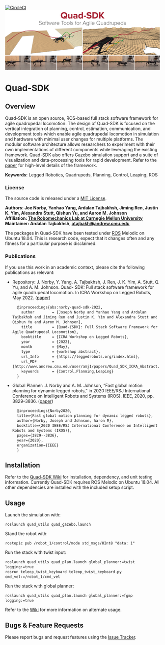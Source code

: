 [![CircleCI](https://circleci.com/gh/robomechanics/quad-sdk/tree/main.svg?style=shield)](https://circleci.com/gh/robomechanics/quad-sdk/tree/main)
![Example image](doc/quad_sdk_promo.png)

# Quad-SDK

## Overview

Quad-SDK is an open source, ROS-based full stack software framework for agile quadrupedal locomotion. The design of Quad-SDK is focused on the vertical integration of planning, control, estimation, communication, and development tools which enable agile quadrupedal locomotion in simulation and hardware with minimal user changes for multiple platforms. The modular software architecture allows researchers to experiment with their own implementations of different components while leveraging the existing framework. Quad-SDK also offers Gazebo simulation support and a suite of visualization and data-processing tools for rapid development. Refer to the [paper] for high-level details of the framework.

**Keywords:** Legged Robotics, Quadrupeds, Planning, Control, Leaping, ROS

### License

The source code is released under a [MIT License](LICENSE).

**Authors: Joe Norby, Yanhao Yang, Ardalan Tajbakhsh, Jiming Ren, Justin K. Yim, Alexandra Stutt, Qishun Yu, and Aaron M. Johnson<br />
Affiliation: [The Robomechanics Lab at Carnegie Mellon University](https://www.cmu.edu/me/robomechanicslab/)<br />
Maintainer: Ardalan Tajbakhsh, atajbakh@andrew.cmu.edu**

The packages in Quad-SDK have been tested under [ROS] Melodic on Ubuntu 18.04.
This is research code, expect that it changes often and any fitness for a particular purpose is disclaimed.

### Publications

If you use this work in an academic context, please cite the following publications as relevant:

* Repository: J. Norby, Y. Yang, A. Tajbakhsh, J. Ren, J. K. Yim, A. Stutt, Q. Yu, and A. M. Johnson. Quad-
SDK: Full stack software framework for agile quadrupedal locomotion. In ICRA Workshop on
Legged Robots, May 2022. ([paper])

        @inproceedings{abs:norby-quad-sdk-2022,
          author        = {Joseph Norby and Yanhao Yang and Ardalan Tajbakhsh and Jiming Ren and Justin K. Yim and Alexandra Stutt and Qishun Yu and Aaron M. Johnson},
          title         = {Quad-{SDK}: Full Stack Software Framework for Agile Quadrupedal Locomotion},
          booktitle     = {ICRA Workshop on Legged Robots},
          year          = {2022},
          month         = {May},
          type          = {workshop abstract},
          url_Info      = {https://leggedrobots.org/index.html},
          url_PDF       = {http://www.andrew.cmu.edu/user/amj1/papers/Quad_SDK_ICRA_Abstract.pdf},
          keywords      = {Control,Planning,Leaping}
        }
        
* Global Planner: J. Norby and A. M. Johnson, “Fast global motion planning for dynamic legged robots,” in 2020 IEEE/RSJ International Conference on Intelligent Robots and Systems (IROS). IEEE, 2020, pp. 3829–3836. ([paper](https://www.andrew.cmu.edu/user/amj1/papers/IROS2020_Fast_Global_Motion_Planning.pdf))

        @inproceedings{Norby2020,
	  	title={Fast global motion planning for dynamic legged robots},
	  	author={Norby, Joseph and Johnson, Aaron M},
	  	booktitle={2020 IEEE/RSJ International Conference on Intelligent Robots and Systems (IROS)},
	  	pages={3829--3836},
	  	year={2020},
	  	organization={IEEE}
		}



## Installation

Refer to the [Quad-SDK Wiki](https://github.com/robomechanics/quad-sdk/wiki/1.-Getting-Started-with-Quad-SDK) for installation, dependency, and unit testing information. Currently Quad-SDK requires ROS Melodic on Ubuntu 18.04. All other dependencies are installed with the included setup script.

## Usage

Launch the simulation with:

```
roslaunch quad_utils quad_gazebo.launch
```

Stand the robot with:
```
rostopic pub /robot_1/control/mode std_msgs/UInt8 "data: 1"
```
Run the stack with twist input:
```
roslaunch quad_utils quad_plan.launch global_planner:=twist logging:=true
rosrun teleop_twist_keyboard teleop_twist_keyboard.py cmd_vel:=/robot_1/cmd_vel
```
Run the stack with global planner:
```
roslaunch quad_utils quad_plan.launch global_planner:=fgmp logging:=true
```
Refer to the [Wiki](https://github.com/robomechanics/quad-sdk/wiki/2.-Using-the-Software) for more information on alternate usage.

## Bugs & Feature Requests

Please report bugs and request features using the [Issue Tracker](https://github.com/robomechanics/quad-sdk/issues).


[paper]: https://www.andrew.cmu.edu/user/amj1/papers/Quad_SDK_ICRA_Abstract.pdf
[ROS]: http://www.ros.org
[rviz]: http://wiki.ros.org/rviz
[Eigen]: http://eigen.tuxfamily.org
